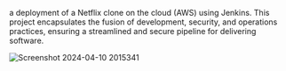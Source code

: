 a deployment of a Netflix clone on the cloud (AWS) using Jenkins. This project encapsulates the fusion of development, security, and operations practices, ensuring a streamlined and secure pipeline for delivering software.

![Screenshot 2024-04-10 2015341](https://github.com/selvanithi/Netflix-clone/assets/82197771/de43a61a-79bf-4377-ae89-2a2cdcb7e203)
